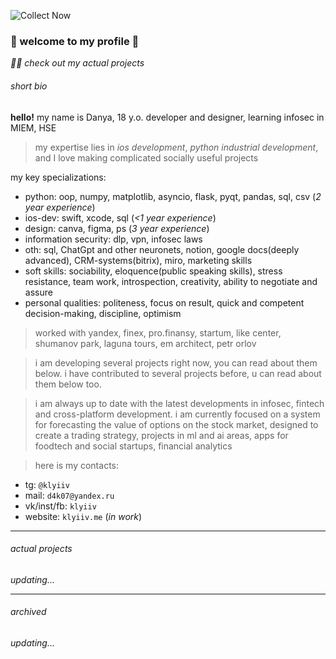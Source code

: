 ![Collect Now](https://github.com/klyiiv/klyiiv/assets/144600445/305a0996-ce0b-4771-84c1-3fab0330ee83)

### 🪬 welcome to my profile 🪬

*🥷🏾 check out my actual projects*

###### short bio

**hello!** my name is Danya, 18 y.o. developer and designer, learning infosec in MIEM, HSE

> my expertise lies in *ios development*, *python industrial development*, and I love making complicated socially useful projects

my key specializations: 
- python: oop, numpy, matplotlib, asyncio, flask, pyqt, pandas, sql, csv (*2 year experience*)
- ios-dev: swift, xcode, sql (*<1 year experience*)
- design: canva, figma, ps (*3 year experience*)
- information security: dlp, vpn, infosec laws
- oth: sql, ChatGpt and other neuronets, notion, google docs(deeply advanced), CRM-systems(bitrix), miro, marketing skills
- soft skills: sociability, eloquence(public speaking skills), stress resistance, team work, introspection, creativity, ability to negotiate and assure
- personal qualities: politeness, focus on result, quick and competent decision-making, discipline, optimism

>worked with yandex, finex, pro.finansy, startum, like center, shumanov park, laguna tours, em architect, petr orlov

> i am developing several projects right now, you can read about them below. i have contributed to several projects before, u can read about them below too.

> i am always up to date with the latest developments in infosec, fintech and cross-platform development. i am currently focused on a system for forecasting the value of options on the stock market, designed to create a trading strategy, projects in ml and ai areas, apps for foodtech and social startups, financial analytics

> here is my contacts:
- tg: `@klyiiv` 
- mail: `d4k07@yandex.ru` 
- vk/inst/fb: `klyiiv`
- website: `klyiiv.me` (*in work*)

***

###### actual projects

*updating...*

***

###### archived

*updating...*
